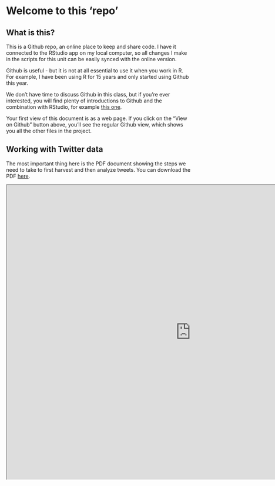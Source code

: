Welcome to this ‘repo’
================

## What is this?

This is a Github repo, an online place to keep and share code. I have it
connected to the RStudio app on my local computer, so all changes I make
in the scripts for this unit can be easily synced with the online
version.

Github is useful - but it is not at all essential to use it when you
work in R. For example, I have been using R for 15 years and only
started using Github this year.

We don’t have time to discuss Github in this class, but if you’re ever
interested, you will find plenty of introductions to Github and the
combination with RStudio, for example [this
one](https://r-bio.github.io/intro-git-rstudio/).

Your first view of this document is as a web page. If you click on the
“View on Github” button above, you’ll see the regular Github view,
which shows you all the other files in the project.

## Working with Twitter data

The most important thing here is the PDF document showing the steps we
need to take to first harvest and then analyze tweets. You can download
the PDF
[here](analyzing_twitter_data.pdf).

<iframe src="https://wordsmith189.github.io/analyzing_tweets/analyzing_twitter_data.pdf" width="1000px" height="800px"></iframe>

</iframe>
